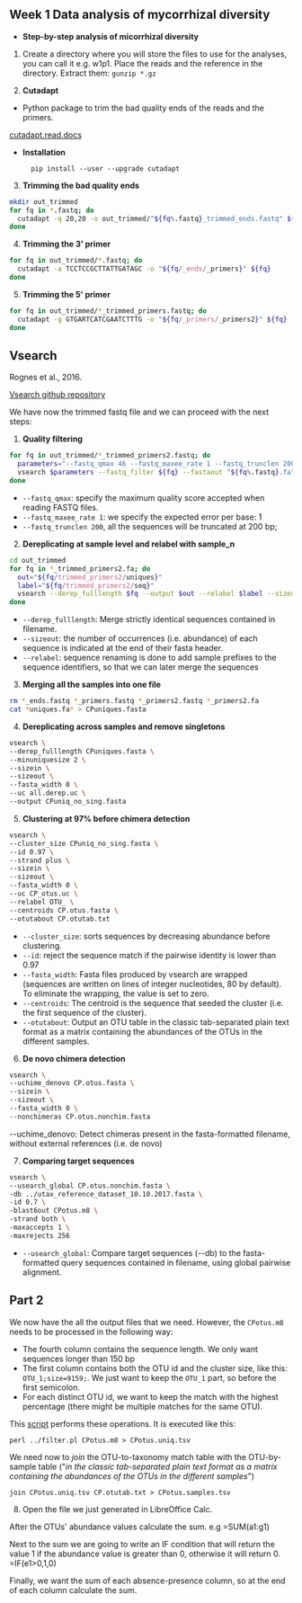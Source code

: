 Week 1 Data analysis of mycorrhizal diversity
---------------------------------------------

- **Step-by-step analysis of micorrhizal diversity**

1. Create a directory where you will store the files to use for the analyses, you can call it e.g. w1p1.
   Place the reads and the reference in the directory. Extract them: `gunzip *.gz`

2. **Cutadapt**

- Python package to trim the bad quality ends of the reads and the primers.

 [cutadapt.read.docs](https://cutadapt.readthedocs.io/en/v1.10/installation.html)     
   
- **Installation**     
        
        pip install --user --upgrade cutadapt

3. **Trimming the bad quality ends**

```bash
mkdir out_trimmed
for fq in *.fastq; do
  cutadapt -q 20,20 -o out_trimmed/"${fq%.fastq}_trimmed_ends.fastq" ${fq}
done
```

4. **Trimming the 3' primer**

```bash
for fq in out_trimmed/*.fastq; do 
  cutadapt -a TCCTCCGCTTATTGATAGC -o "${fq/_ends/_primers}" ${fq} 
done
```

5. **Trimming the 5' primer**

```bash
for fq in out_trimmed/*_trimmed_primers.fastq; do 
  cutadapt -g GTGARTCATCGAATCTTTG -o "${fq/_primers/_primers2}" ${fq}
done
```

 Vsearch
 ------------
 Rognes et al., 2016. 
 
 [Vsearch github repository](https://github.com/torognes/vsearch)
 
 We have now the trimmed fastq file and we can proceed with the next steps:
 
1. **Quality filtering**

```bash   
for fq in out_trimmed/*_trimmed_primers2.fastq; do
  parameters="--fastq_qmax 46 --fastq_maxee_rate 1 --fastq_trunclen 200"
  vsearch $parameters --fastq_filter ${fq} --fastaout "${fq%.fastq}.fa"
done
```

- `--fastq_qmax`: specify the maximum quality score accepted when reading FASTQ files. 
- `--fastq_maxee_rate 1`: we specify the expected error per base: 1 
- `--fastq_trunclen 200`, all the sequences will be truncated at 200 bp; 

2. **Dereplicating at sample level and relabel with sample_n**

```bash
cd out_trimmed
for fq in *_trimmed_primers2.fa; do
  out="${fq/trimmed_primers2/uniques}"
  label="${fq/trimmed_primers2/seq}"
  vsearch --derep_fulllength $fq --output $out --relabel $label --sizeout 
done 
```

- `--derep_fulllength`: Merge strictly identical sequences contained in filename.   
- `--sizeout`: the number of occurrences (i.e. abundance) of each sequence is indicated 
  at the end of their fasta header.
- `--relabel`: sequence renaming is done to add sample prefixes to the sequence identifiers, 
  so that we can later merge the sequences
        

3.  **Merging all the samples into one file**

```bash
rm *_ends.fastq *_primers.fastq *_primers2.fastq *_primers2.fa
cat *uniques.fa* > CPuniques.fasta
```

4. **Dereplicating across samples and remove singletons**

```bash
vsearch \
--derep_fulllength CPuniques.fasta \
--minuniquesize 2 \
--sizein \
--sizeout \
--fasta_width 0 \
--uc all.derep.uc \
--output CPuniq_no_sing.fasta
```

5. **Clustering at 97% before chimera detection**

```bash
vsearch \
--cluster_size CPuniq_no_sing.fasta \
--id 0.97 \
--strand plus \
--sizein \
--sizeout \
--fasta_width 0 \
--uc CP_otus.uc \
--relabel OTU_ \
--centroids CP.otus.fasta \
--otutabout CP.otutab.txt
```

- `--cluster_size`: sorts sequences by decreasing abundance before
    clustering.
- `--id`: reject the sequence match if the pairwise identity is lower than 0.97
- `--fasta_width`: Fasta files produced by vsearch are wrapped (sequences are written on lines of integer
    nucleotides, 80 by default). To eliminate the wrapping, the value is set to zero.
- `--centroids`: The centroid is the sequence that seeded the cluster (i.e. the first sequence of the cluster).     
- `--otutabout`: Output an OTU table in the classic tab-separated plain text format as a matrix containing
the abundances of the OTUs in the different samples.
 

6. **De novo chimera detection**

```bash
vsearch \
--uchime_denovo CP.otus.fasta \
--sizein \
--sizeout \
--fasta_width 0 \
--nonchimeras CP.otus.nonchim.fasta 
```

--uchime_denovo: Detect chimeras present in the fasta-formatted filename, without external references (i.e. de novo)       

7. **Comparing target sequences**

```bash
vsearch \
--usearch_global CP.otus.nonchim.fasta \
-db ../utax_reference_dataset_10.10.2017.fasta \
-id 0.7 \
-blast6out CPotus.m8 \
-strand both \
-maxaccepts 1 \
-maxrejects 256
```

- `--usearch_global`: Compare target sequences (--db) to the fasta-formatted query sequences contained in
filename, using global pairwise alignment.

Part 2
------
We now have the all the output files that we need. However, the `CPotus.m8` needs to be
processed in the following way:

- The fourth column contains the sequence length. We only want sequences longer than
  150 bp
- The first column contains both the OTU id and the cluster size, like this: 
  `OTU_1;size=9159;`. We just want to keep the `OTU_1` part, so before the first 
  semicolon.
- For each distinct OTU id, we want to keep the match with the highest percentage (there
  might be multiple matches for the same OTU).

This [script](filter.pl) performs these operations. It is executed like this:

    perl ../filter.pl CPotus.m8 > CPotus.uniq.tsv

We need now to _join_ the OTU-to-taxonomy match table with the OTU-by-sample table 
("_in the classic tab-separated plain text format as a matrix containing the abundances 
of the OTUs in the different samples_")

    join CPotus.uniq.tsv CP.otutab.txt > CPotus.samples.tsv
 
8. Open the file we just generated in LibreOffice Calc.

After the OTUs' abundance values calculate the sum. 
e.g =SUM(a1:g1)

Next to the sum we are going to write an IF condition that will return the value 1 if the abundance value is greater than 0, otherwise it will return 0. 
=IF(e1>0,1,0)

Finally, we want the sum of each absence-presence column, so at the end of each column calculate the sum.

